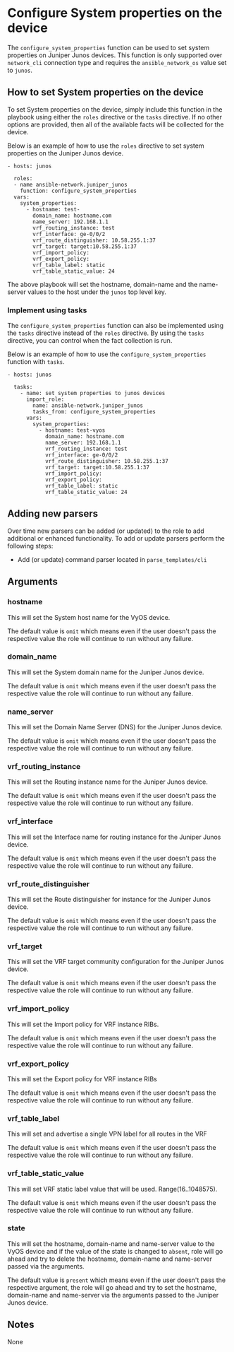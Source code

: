 # Configure System properties on the device

The `configure_system_properties` function can be used to set system properties on 
Juniper Junos devices.  This function is only supported over `network_cli` connection
type and requires the `ansible_network_os` value set to `junos`.

## How to set System properties on the device

To set System properties on the device, simply include this function in the playbook
using either the `roles` directive or the `tasks` directive.  If no other
options are provided, then all of the available facts will be collected for the
device.

Below is an example of how to use the `roles` directive to set system properties
on the Juniper Junos device.

```
- hosts: junos

  roles:
  - name ansible-network.juniper_junos
    function: configure_system_properties
  vars:
    system_properties:
      - hostname: test-
        domain_name: hostname.com
        name_server: 192.168.1.1
        vrf_routing_instance: test
        vrf_interface: ge-0/0/2
        vrf_route_distinguisher: 10.58.255.1:37
        vrf_target: target:10.58.255.1:37
        vrf_import_policy:
        vrf_export_policy:
        vrf_table_label: static
        vrf_table_static_value: 24
```

The above playbook will set the hostname, domain-name and the name-server values to
the host under the `junos` top level key.  

### Implement using tasks

The `configure_system_properties` function can also be implemented using the `tasks` 
directive instead of the `roles` directive.  By using the `tasks` directive, you can
control when the fact collection is run. 

Below is an example of how to use the `configure_system_properties` function with `tasks`.

```
- hosts: junos

  tasks:
    - name: set system properties to junos devices
      import_role:
        name: ansible-network.juniper_junos
        tasks_from: configure_system_properties
      vars:
        system_properties:
          - hostname: test-vyos
            domain_name: hostname.com
            name_server: 192.168.1.1
            vrf_routing_instance: test
            vrf_interface: ge-0/0/2
            vrf_route_distinguisher: 10.58.255.1:37
            vrf_target: target:10.58.255.1:37
            vrf_import_policy:
            vrf_export_policy:
            vrf_table_label: static
            vrf_table_static_value: 24
```

## Adding new parsers

Over time new parsers can be added (or updated) to the role to add additional
or enhanced functionality.  To add or update parsers perform the following
steps:

* Add (or update) command parser located in `parse_templates/cli`

## Arguments

### hostname

This will set the System host name for the VyOS device.

The default value is `omit` which means even if the user doesn't pass the respective
value the role will continue to run without any failure.

### domain_name

This will set the System domain name for the Juniper Junos device.

The default value is `omit` which means even if the user doesn't pass the respective 
value the role will continue to run without any failure.

### name_server

This will set the Domain Name Server (DNS) for the Juniper Junos device.

The default value is `omit` which means even if the user doesn't pass the respective 
value the role will continue to run without any failure.

### vrf_routing_instance

This will set the Routing instance name for the Juniper Junos device.

The default value is `omit` which means even if the user doesn't pass the respective
value the role will continue to run without any failure.

### vrf_interface

This will set the Interface name for routing instance for the Juniper Junos device.

The default value is `omit` which means even if the user doesn't pass the respective
value the role will continue to run without any failure.

### vrf_route_distinguisher

This will set the Route distinguisher for instance for the Juniper Junos device.

The default value is `omit` which means even if the user doesn't pass the respective
value the role will continue to run without any failure.

### vrf_target

This will set the VRF target community configuration for the Juniper Junos device.

The default value is `omit` which means even if the user doesn't pass the respective
value the role will continue to run without any failure.

### vrf_import_policy

This will set the Import policy for VRF instance RIBs.

The default value is `omit` which means even if the user doesn't pass the respective
value the role will continue to run without any failure.

### vrf_export_policy

This will set the Export policy for VRF instance RIBs

The default value is `omit` which means even if the user doesn't pass the respective
value the role will continue to run without any failure.

### vrf_table_label

This will set and advertise a single VPN label for all routes in the VRF

The default value is `omit` which means even if the user doesn't pass the respective
value the role will continue to run without any failure.

### vrf_table_static_value

This will set VRF static label value that will be used. Range(16..1048575).

The default value is `omit` which means even if the user doesn't pass the respective
value the role will continue to run without any failure.

### state

This will set the hostname, domain-name and name-server value to the VyOS device and if
the value of the state is changed to `absent`, role will go ahead and try to delete the
hostname, domain-name and name-server passed via the arguments.

The default value is `present` which means even if the user doesn't pass the respective
argument, the role will go ahead and try to set the hostname, domain-name and name-server 
via the arguments passed to the Juniper Junos device.

## Notes

None
